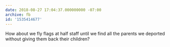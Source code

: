 ```yaml
---
date: 2018-08-27 17:04:37.000000000 -07:00
archive: fb
id: '1535414677'
---
```


How about we fly flags at half staff until we find all the parents we deported without giving them back their children?
